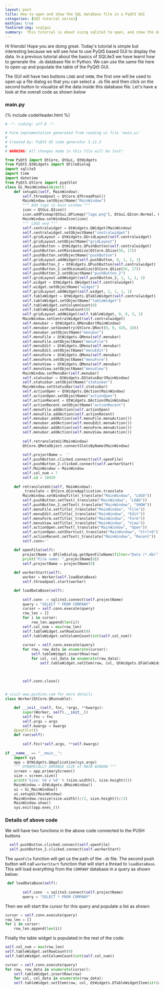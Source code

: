 ```yaml
---
layout: post
title: How to open and show the SQL database file in a PyQt5 GUI
categories: [GUI tutorial series]
mathjax: true
featured-img: ssqlgui
summary:  This tutorial is about using sqlite3 to open, and show the data inside db file
---
```


Hi friends! Hope you are doing great. Today's tutorial is simple but interesting because we will see how to use PyQt5 based GUI to display the data. In a previous tutorial
about the basics of SQLite3 we have learnt how to generate the ```.db``` database file in Python. We can use the same file here to open up and populate the table of
the PyQt5 GUI.

The GUI will have two buttons ```LOAD``` and ```SHOW```, the first one will be used to open up a file dialog so that you can select a `.db` file and then click
on the second button to visualize all the data inside this database file. Let's have a look at the overall code as shown below


### main.py
{% include codeHeader.html %}
```python
# -*- coding: utf-8 -*-

# Form implementation generated from reading ui file 'main.ui'
#
# Created by: PyQt5 UI code generator 5.11.3
#
# WARNING! All changes made in this file will be lost!

from PyQt5 import QtCore, QtGui, QtWidgets
from PyQt5.QtWidgets import QFileDialog
import sqlite3
import time
import datetime
from PyQt5.QtCore import pyqtSlot
class Ui_MainWindow(object):
    def setupUi(self, MainWindow):
        self.threadpool = QtCore.QThreadPool()
        MainWindow.setObjectName("MainWindow")
        """ Add logo in main window """
        icon = QtGui.QIcon()
        icon.addPixmap(QtGui.QPixmap("logo.png"), QtGui.QIcon.Normal, QtGui.QIcon.Off)
        MainWindow.setWindowIcon(icon)
        """ LOGO end """
        self.centralwidget = QtWidgets.QWidget(MainWindow)
        self.centralwidget.setObjectName("centralwidget")
        self.gridLayout = QtWidgets.QGridLayout(self.centralwidget)
        self.gridLayout.setObjectName("gridLayout")
        self.pushButton = QtWidgets.QPushButton(self.centralwidget)
        self.pushButton.setMinimumSize(QtCore.QSize(56, 17))
        self.pushButton.setObjectName("pushButton")
        self.gridLayout.addWidget(self.pushButton, 0, 1, 1, 1)
        self.pushButton_2 = QtWidgets.QPushButton(self.centralwidget)
        self.pushButton_2.setMinimumSize(QtCore.QSize(56, 17))
        self.pushButton_2.setObjectName("pushButton_2")
        self.gridLayout.addWidget(self.pushButton_2, 1, 1, 1, 1)
        self.widget = QtWidgets.QWidget(self.centralwidget)
        self.widget.setObjectName("widget")
        self.gridLayout.addWidget(self.widget, 2, 1, 1, 1)
        self.tableWidget = QtWidgets.QTableWidget(self.centralwidget)
        self.tableWidget.setObjectName("tableWidget")
        self.tableWidget.setColumnCount(0)
        self.tableWidget.setRowCount(0)
        self.gridLayout.addWidget(self.tableWidget, 0, 0, 3, 1)
        MainWindow.setCentralWidget(self.centralwidget)
        self.menubar = QtWidgets.QMenuBar(MainWindow)
        self.menubar.setGeometry(QtCore.QRect(0, 0, 426, 18))
        self.menubar.setObjectName("menubar")
        self.menuFile = QtWidgets.QMenu(self.menubar)
        self.menuFile.setObjectName("menuFile")
        self.menuEdit = QtWidgets.QMenu(self.menubar)
        self.menuEdit.setObjectName("menuEdit")
        self.menuForm = QtWidgets.QMenu(self.menubar)
        self.menuForm.setObjectName("menuForm")
        self.menuView = QtWidgets.QMenu(self.menubar)
        self.menuView.setObjectName("menuView")
        MainWindow.setMenuBar(self.menubar)
        self.statusbar = QtWidgets.QStatusBar(MainWindow)
        self.statusbar.setObjectName("statusbar")
        MainWindow.setStatusBar(self.statusbar)
        self.actionOpen = QtWidgets.QAction(MainWindow)
        self.actionOpen.setObjectName("actionOpen")
        self.actionRecent = QtWidgets.QAction(MainWindow)
        self.actionRecent.setObjectName("actionRecent")
        self.menuFile.addAction(self.actionOpen)
        self.menuFile.addAction(self.actionRecent)
        self.menubar.addAction(self.menuFile.menuAction())
        self.menubar.addAction(self.menuEdit.menuAction())
        self.menubar.addAction(self.menuForm.menuAction())
        self.menubar.addAction(self.menuView.menuAction())
        
        self.retranslateUi(MainWindow)
        QtCore.QMetaObject.connectSlotsByName(MainWindow)
        
        self.projectName =  ''
        self.pushButton.clicked.connect(self.openFile)
        self.pushButton_2.clicked.connect(self.workerStart)
        self.MainWindow = MainWindow
        self.col_num = 7
        self.id = 10020
        
    def retranslateUi(self, MainWindow):
        _translate = QtCore.QCoreApplication.translate
        MainWindow.setWindowTitle(_translate("MainWindow", "LOGO"))
        self.pushButton.setText(_translate("MainWindow", "LOAD"))
        self.pushButton_2.setText(_translate("MainWindow", "SHOW"))
        self.menuFile.setTitle(_translate("MainWindow", "File"))
        self.menuEdit.setTitle(_translate("MainWindow", "Edit"))
        self.menuForm.setTitle(_translate("MainWindow", "Form"))
        self.menuView.setTitle(_translate("MainWindow", "View"))
        self.actionOpen.setText(_translate("MainWindow", "Open"))
        self.actionOpen.setShortcut(_translate("MainWindow", "Ctrl+O"))
        self.actionRecent.setText(_translate("MainWindow", "Recent"))
        self.conn=''

    def openFile(self):
        projectName = QFileDialog.getOpenFileName(filter="Data (*.db)")
        print("File name: ",projectName[0])
        self.projectName = projectName[0]
        
    def workerStart(self):
        worker = Worker(self.loadDataBase)
        self.threadpool.start(worker)

    def loadDataBase(self):
        
        self.conn  = sqlite3.connect(self.projectName)
        query = "SELECT * FROM COMPANY"			
        cursor = self.conn.execute(query)
        row_len = []
        for i in cursor:
            row_len.append(len(i))
        self.col_num = max(row_len)
        self.tableWidget.setRowCount(0)	
        self.tableWidget.setColumnCount(int(self.col_num))
        
        cursor = self.conn.execute(query)
        for row, row_data in enumerate(cursor):
            self.tableWidget.insertRow(row)
            for col, col_data in enumerate(row_data):
                self.tableWidget.setItem(row, col, QtWidgets.QTableWidgetItem(str(col_data)))

            
            
        self.conn.close()
        

# visit www.pyshine.com for more details
class Worker(QtCore.QRunnable):  

    def __init__(self, fnc, *args, **kwargs):
        super(Worker, self).__init__()        
        self.fnc = fnc
        self.args = args
        self.kwargs = kwargs
    @pyqtSlot()
    def run(self):
        
        self.fnc(*self.args, **self.kwargs)	
	
if __name__ == "__main__":
    import sys
    app = QtWidgets.QApplication(sys.argv)
    """ DYNAMICALLY ARRANGE SIZE of MAIN WINDOW """
    screen = app.primaryScreen()
    size = screen.size()
    print('Size: %d x %d' % (size.width(), size.height()))
    MainWindow = QtWidgets.QMainWindow()
    ui = Ui_MainWindow()
    ui.setupUi(MainWindow)
    MainWindow.resize(size.width()//2, size.height()//2)
    MainWindow.show()
    sys.exit(app.exec_())

```

### Details of above code

We will have two functions in the above code connected to the PUSH buttons

```python
  self.pushButton.clicked.connect(self.openFile)
  self.pushButton_2.clicked.connect(self.workerStart)
```

The `openFile` function will get us the path of the `.db` file. The second push button will call `workerStart` function that will start a thread to `loadDataBase`.
This will load everything from the `COMPANY` database in a query as shown below:

```python
 def loadDataBase(self):
        
        self.conn  = sqlite3.connect(self.projectName)
        query = "SELECT * FROM COMPANY"		
```

Then we will start the cursor for this query and populate a list as shown:

```python
cursor = self.conn.execute(query)
row_len = []
for i in cursor:
    row_len.append(len(i))
```
Finally the table widget is populated in the rest of the code:

```python
self.col_num = max(row_len)
self.tableWidget.setRowCount(0)	
self.tableWidget.setColumnCount(int(self.col_num))

cursor = self.conn.execute(query)
for row, row_data in enumerate(cursor):
    self.tableWidget.insertRow(row)
    for col, col_data in enumerate(row_data):
	self.tableWidget.setItem(row, col, QtWidgets.QTableWidgetItem(str(col_data)))

```

